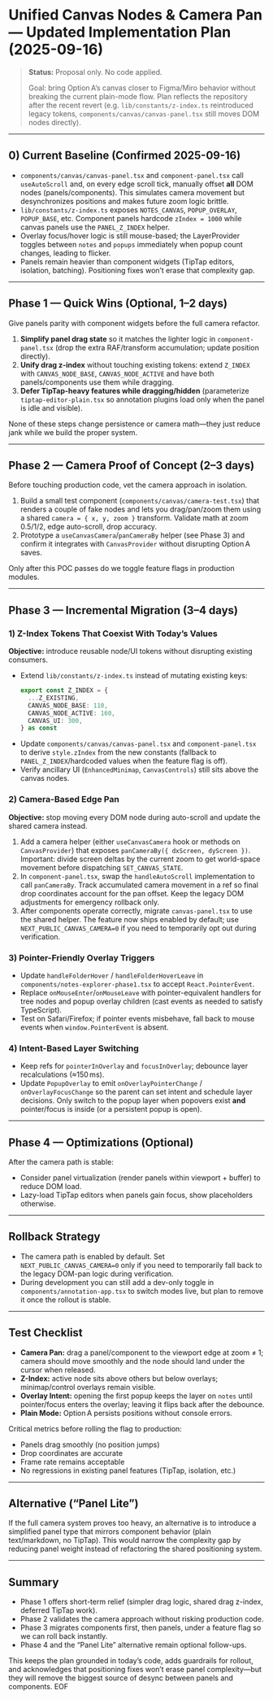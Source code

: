 # Unified Canvas Nodes & Camera Pan — Updated Implementation Plan (2025-09-16)

> **Status:** Proposal only. No code applied.
>
> Goal: bring Option A’s canvas closer to Figma/Miro behavior without breaking the current plain-mode flow. Plan reflects the repository after the recent revert (e.g. `lib/constants/z-index.ts` reintroduced legacy tokens, `components/canvas/canvas-panel.tsx` still moves DOM nodes directly).

---

## 0) Current Baseline (Confirmed 2025-09-16)

- `components/canvas/canvas-panel.tsx` and `component-panel.tsx` call `useAutoScroll` and, on every edge scroll tick, manually offset **all** DOM nodes (panels/components). This simulates camera movement but desynchronizes positions and makes future zoom logic brittle.
- `lib/constants/z-index.ts` exposes `NOTES_CANVAS`, `POPUP_OVERLAY`, `POPUP_BASE`, etc. Component panels hardcode `zIndex = 1000` while canvas panels use the `PANEL_Z_INDEX` helper.
- Overlay focus/hover logic is still mouse-based; the LayerProvider toggles between `notes` and `popups` immediately when popup count changes, leading to flicker.
- Panels remain heavier than component widgets (TipTap editors, isolation, batching). Positioning fixes won’t erase that complexity gap.

---

## Phase 1 — Quick Wins (Optional, 1–2 days)

Give panels parity with component widgets before the full camera refactor.

1. **Simplify panel drag state** so it matches the lighter logic in `component-panel.tsx` (drop the extra RAF/transform accumulation; update position directly).
2. **Unify drag z-index** without touching existing tokens: extend `Z_INDEX` with `CANVAS_NODE_BASE`, `CANVAS_NODE_ACTIVE` and have both panels/components use them while dragging.
3. **Defer TipTap-heavy features while dragging/hidden** (parameterize `tiptap-editor-plain.tsx` so annotation plugins load only when the panel is idle and visible).

None of these steps change persistence or camera math—they just reduce jank while we build the proper system.

---

## Phase 2 — Camera Proof of Concept (2–3 days)

Before touching production code, vet the camera approach in isolation.

1. Build a small test component (`components/canvas/camera-test.tsx`) that renders a couple of fake nodes and lets you drag/pan/zoom them using a shared `camera = { x, y, zoom }` transform. Validate math at zoom 0.5/1/2, edge auto-scroll, drop accuracy.
2. Prototype a `useCanvasCamera`/`panCameraBy` helper (see Phase 3) and confirm it integrates with `CanvasProvider` without disrupting Option A saves.

Only after this POC passes do we toggle feature flags in production modules.

---

## Phase 3 — Incremental Migration (3–4 days)

### 1) Z-Index Tokens That Coexist With Today’s Values

**Objective:** introduce reusable node/UI tokens without disrupting existing consumers.

- Extend `lib/constants/z-index.ts` instead of mutating existing keys:
  ```ts
  export const Z_INDEX = {
    ...Z_EXISTING,
    CANVAS_NODE_BASE: 110,
    CANVAS_NODE_ACTIVE: 160,
    CANVAS_UI: 300,
  } as const
  ```
- Update `components/canvas/canvas-panel.tsx` and `component-panel.tsx` to derive `style.zIndex` from the new constants (fallback to `PANEL_Z_INDEX`/hardcoded values when the feature flag is off).
- Verify ancillary UI (`EnhancedMinimap`, `CanvasControls`) still sits above the canvas nodes.

### 2) Camera-Based Edge Pan

**Objective:** stop moving every DOM node during auto-scroll and update the shared camera instead.

1. Add a camera helper (either `useCanvasCamera` hook or methods on `CanvasProvider`) that exposes `panCameraBy({ dxScreen, dyScreen })`. Important: divide screen deltas by the current zoom to get world-space movement before dispatching `SET_CANVAS_STATE`.
2. In `component-panel.tsx`, swap the `handleAutoScroll` implementation to call `panCameraBy`. Track accumulated camera movement in a ref so final drop coordinates account for the pan offset. Keep the legacy DOM adjustments for emergency rollback only.
3. After components operate correctly, migrate `canvas-panel.tsx` to use the shared helper. The feature now ships enabled by default; use `NEXT_PUBLIC_CANVAS_CAMERA=0` if you need to temporarily opt out during verification.

### 3) Pointer-Friendly Overlay Triggers

- Update `handleFolderHover` / `handleFolderHoverLeave` in `components/notes-explorer-phase1.tsx` to accept `React.PointerEvent`.
- Replace `onMouseEnter`/`onMouseLeave` with pointer-equivalent handlers for tree nodes and popup overlay children (cast events as needed to satisfy TypeScript).
- Test on Safari/Firefox; if pointer events misbehave, fall back to mouse events when `window.PointerEvent` is absent.

### 4) Intent-Based Layer Switching

- Keep refs for `pointerInOverlay` and `focusInOverlay`; debounce layer recalculations (≈150 ms).
- Update `PopupOverlay` to emit `onOverlayPointerChange` / `onOverlayFocusChange` so the parent can set intent and schedule layer decisions. Only switch to the popup layer when popovers exist **and** pointer/focus is inside (or a persistent popup is open).

---

## Phase 4 — Optimizations (Optional)

After the camera path is stable:

- Consider panel virtualization (render panels within viewport + buffer) to reduce DOM load.
- Lazy-load TipTap editors when panels gain focus, show placeholders otherwise.

---

## Rollback Strategy

- The camera path is enabled by default. Set `NEXT_PUBLIC_CANVAS_CAMERA=0` only if you need to temporarily fall back to the legacy DOM-pan logic during verification.
- During development you can still add a dev-only toggle in `components/annotation-app.tsx` to switch modes live, but plan to remove it once the rollout is stable.

---

## Test Checklist

- **Camera Pan:** drag a panel/component to the viewport edge at zoom ≠ 1; camera should move smoothly and the node should land under the cursor when released.
- **Z-Index:** active node sits above others but below overlays; minimap/control overlays remain visible.
- **Overlay Intent:** opening the first popup keeps the layer on `notes` until pointer/focus enters the overlay; leaving it flips back after the debounce.
- **Plain Mode:** Option A persists positions without console errors.

Critical metrics before rolling the flag to production:
- Panels drag smoothly (no position jumps)
- Drop coordinates are accurate
- Frame rate remains acceptable
- No regressions in existing panel features (TipTap, isolation, etc.)

---

## Alternative (“Panel Lite”)

If the full camera system proves too heavy, an alternative is to introduce a simplified panel type that mirrors component behavior (plain text/markdown, no TipTap). This would narrow the complexity gap by reducing panel weight instead of refactoring the shared positioning system.

---

## Summary

- Phase 1 offers short-term relief (simpler drag logic, shared drag z-index, deferred TipTap work).
- Phase 2 validates the camera approach without risking production code.
- Phase 3 migrates components first, then panels, under a feature flag so we can roll back instantly.
- Phase 4 and the “Panel Lite” alternative remain optional follow-ups.

This keeps the plan grounded in today’s code, adds guardrails for rollout, and acknowledges that positioning fixes won’t erase panel complexity—but they will remove the biggest source of desync between panels and components. EOF
